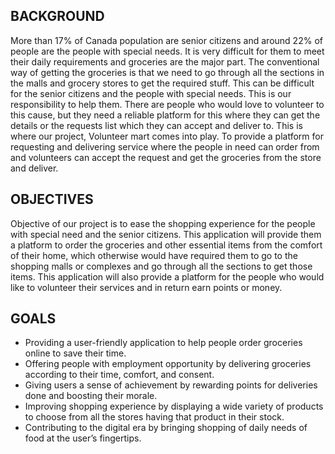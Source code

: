 <h2>BACKGROUND</h2>
More than 17% of Canada population are senior citizens and around 22% of people are the people with special needs. It is very difficult for them to meet their daily requirements and groceries are the major part. The conventional way of getting the groceries is that we need to go through all the sections in the malls and grocery stores to get the required stuff. This can be difficult for the senior citizens and the people with special needs. This is our responsibility to help them. There are people who would love to volunteer to this cause, but they need a reliable platform for this where they can get the details or the requests list which they can accept and deliver to. This is where our project, Volunteer mart comes into play. To provide a platform for requesting and delivering service where the people in need can order from and volunteers can accept the request and get the groceries from the store and deliver.

<h2>OBJECTIVES</h2>
Objective of our project is to ease the shopping experience for the people with special need and the senior citizens. This application will provide them a platform to order the groceries and other essential items from the comfort of their home, which otherwise would have required them to go to the shopping malls or complexes and go through all the sections to get those items. This application will also provide a platform for the people who would like to volunteer their services and in return earn points or money.

<h2>GOALS</h2>
<ul>
  <li>Providing a user-friendly application to help people order groceries online to save their time.</li>
  <li>Offering people with employment opportunity by delivering groceries according to their time, comfort, and consent.</li>
  <li>Giving users a sense of achievement by rewarding points for deliveries done and boosting their morale.</li>
  <li>Improving shopping experience by displaying a wide variety of products to choose from all the stores having that product in their stock.</li>
  <li>Contributing to the digital era by bringing shopping of daily needs of food at the user’s fingertips.</li>
</ul>
